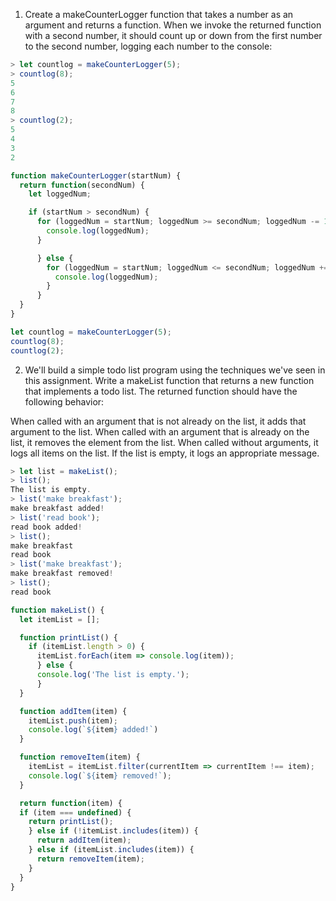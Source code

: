 1. Create a makeCounterLogger function that takes a number as an argument and returns a function. When we invoke the returned function with a second number, it should count up or down from the first number to the second number, logging each number to the console:
```JavaScript
> let countlog = makeCounterLogger(5);
> countlog(8);
5
6
7
8
> countlog(2);
5
4
3
2
```

```JavaScript
function makeCounterLogger(startNum) {
  return function(secondNum) {
    let loggedNum;

    if (startNum > secondNum) {
      for (loggedNum = startNum; loggedNum >= secondNum; loggedNum -= 1) {
        console.log(loggedNum);
      }

      } else {
        for (loggedNum = startNum; loggedNum <= secondNum; loggedNum += 1) {
          console.log(loggedNum);
        }
      }
  }
}

let countlog = makeCounterLogger(5);
countlog(8);
countlog(2);
```

2. We'll build a simple todo list program using the techniques we've seen in this assignment. Write a makeList function that returns a new function that implements a todo list. The returned function should have the following behavior:

When called with an argument that is not already on the list, it adds that argument to the list.
When called with an argument that is already on the list, it removes the element from the list.
When called without arguments, it logs all items on the list. If the list is empty, it logs an appropriate message.
```JavaScript
> let list = makeList();
> list();
The list is empty.
> list('make breakfast');
make breakfast added!
> list('read book');
read book added!
> list();
make breakfast
read book
> list('make breakfast');
make breakfast removed!
> list();
read book
```

```JavaScript
function makeList() {
  let itemList = [];

  function printList() {
    if (itemList.length > 0) {
      itemList.forEach(item => console.log(item));
      } else {
      console.log('The list is empty.');
      }
  }

  function addItem(item) {
    itemList.push(item);
    console.log(`${item} added!`)
  }

  function removeItem(item) {
    itemList = itemList.filter(currentItem => currentItem !== item);
    console.log(`${item} removed!`);
  }

  return function(item) {
  if (item === undefined) {
    return printList();
    } else if (!itemList.includes(item)) {
      return addItem(item);
    } else if (itemList.includes(item)) {
      return removeItem(item);
    }
  }
}
```
